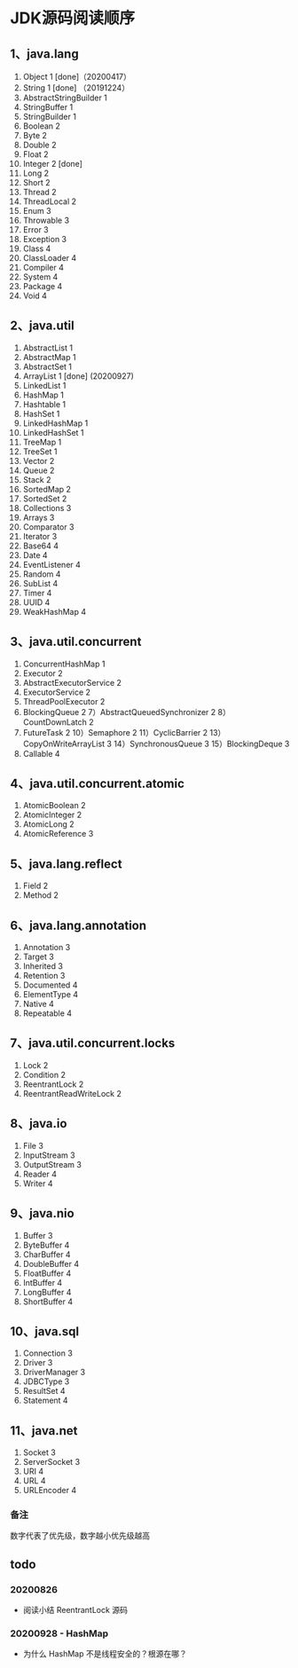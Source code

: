 JDK源码阅读顺序
====

## 1、java.lang

1) Object 1 [done]（20200417）
2) String 1 [done] （20191224）
3) AbstractStringBuilder 1
4) StringBuffer 1
5) StringBuilder 1
6) Boolean 2
7) Byte 2
8) Double 2
9) Float 2
10) Integer 2 [done]
11) Long 2
12) Short 2
13) Thread 2
14) ThreadLocal 2
15) Enum 3
16) Throwable 3
17) Error 3
18) Exception 3
19) Class 4
20) ClassLoader 4
21) Compiler 4
22) System 4
23) Package 4
24) Void 4

## 2、java.util

1) AbstractList 1
2) AbstractMap 1
3) AbstractSet 1
4) ArrayList 1  [done] (20200927)
5) LinkedList 1
6) HashMap 1
7) Hashtable 1
8) HashSet 1
9) LinkedHashMap 1
10) LinkedHashSet 1
11) TreeMap 1
12) TreeSet 1
13) Vector 2
14) Queue 2
15) Stack 2
16) SortedMap 2
17) SortedSet 2
18) Collections 3
19) Arrays 3
20) Comparator 3
21) Iterator 3
22) Base64 4
23) Date 4
24) EventListener 4
25) Random 4
26) SubList 4
27) Timer 4
28) UUID 4
29) WeakHashMap 4


## 3、java.util.concurrent

1) ConcurrentHashMap 1
2) Executor 2
3) AbstractExecutorService 2
4) ExecutorService 2
5) ThreadPoolExecutor 2
6) BlockingQueue 2
7）AbstractQueuedSynchronizer 2
8）CountDownLatch 2
9) FutureTask 2
10）Semaphore 2
11）CyclicBarrier 2
13）CopyOnWriteArrayList 3
14）SynchronousQueue 3
15）BlockingDeque 3
16) Callable 4

## 4、java.util.concurrent.atomic

1) AtomicBoolean 2
2) AtomicInteger 2
3) AtomicLong 2
4) AtomicReference 3

## 5、java.lang.reflect

1) Field 2
2) Method 2

## 6、java.lang.annotation

1) Annotation 3
2) Target 3
3) Inherited 3
4) Retention 3
5) Documented 4
6) ElementType 4
7) Native 4
8) Repeatable 4

## 7、java.util.concurrent.locks

1) Lock 2
2) Condition 2
3) ReentrantLock 2
4) ReentrantReadWriteLock 2

## 8、java.io

1) File 3
2) InputStream   3
3) OutputStream  3
4) Reader  4
5) Writer  4

## 9、java.nio

1) Buffer 3
2) ByteBuffer 4
3) CharBuffer 4
4) DoubleBuffer 4
5) FloatBuffer 4
6) IntBuffer 4
7) LongBuffer 4
8) ShortBuffer 4

## 10、java.sql

1) Connection 3
2) Driver 3
3) DriverManager 3
4) JDBCType 3
5) ResultSet 4
6) Statement 4

## 11、java.net

1) Socket 3
2) ServerSocket 3
3) URI 4
4) URL 4
5) URLEncoder 4


### 备注

数字代表了优先级，数字越小优先级越高

## todo

### 20200826

- 阅读小结 ReentrantLock 源码

### 20200928 - HashMap

- 为什么 HashMap 不是线程安全的？根源在哪？
